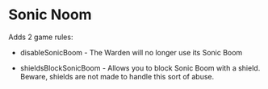 # Sonic Noom

Adds 2 game rules:

- disableSonicBoom - The Warden will no longer use its Sonic Boom


- shieldsBlockSonicBoom - Allows you to block Sonic Boom with a shield. Beware, shields are not made to handle this sort of abuse.
